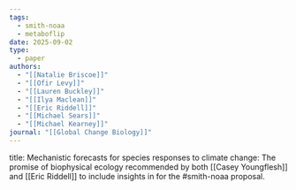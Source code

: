 ```yaml
---
tags:
  - smith-noaa
  - metaboflip
date: 2025-09-02
type:
  - paper
authors:
  - "[[Natalie Briscoe]]"
  - "[[Ofir Levy]]"
  - "[[Lauren Buckley]]"
  - "[[Ilya Maclean]]"
  - "[[Eric Riddell]]"
  - "[[Michael Sears]]"
  - "[[Michael Kearney]]"
journal: "[[Global Change Biology]]"
---
```

title: Mechanistic forecasts for species responses to climate change: The promise of biophysical ecology
recommended by both [[Casey Youngflesh]] and [[Eric Riddell]] to include insights in for the #smith-noaa proposal. 
